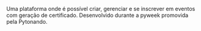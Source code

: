 Uma plataforma onde é possível criar, gerenciar e se inscrever em eventos com geração de certificado. Desenvolvido durante a pyweek promovida pela Pytonando.
